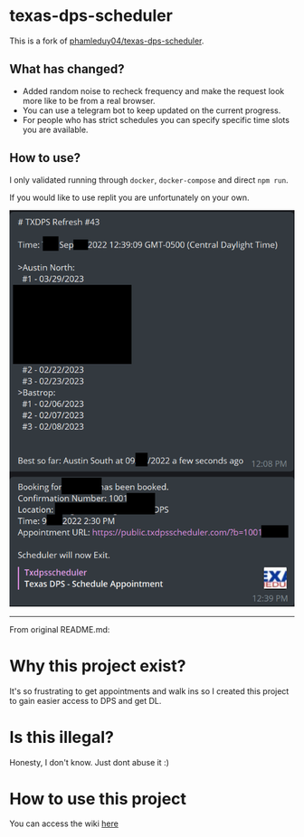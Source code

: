 # texas-dps-scheduler

This is a fork of [phamleduy04/texas-dps-scheduler](https://github.com/phamleduy04/texas-dps-scheduler).

## What has changed?

- Added random noise to recheck frequency and make the request look more like to be from a real browser.
- You can use a telegram bot to keep updated on the current progress.
- For people who has strict schedules you can specify specific time slots you are available.

## How to use?

I only validated running through `docker`, `docker-compose` and direct `npm run`. 

If you would like to use replit you are unfortunately on your own. 

![image](screenshot.png)

---
From original README.md:

# Why this project exist?
It's so frustrating to get appointments and walk ins so I created this project to gain easier access to DPS and get DL.

# Is this illegal?
Honesty, I don't know. Just dont abuse it :)

# How to use this project
You can access the wiki [here](https://github.com/phamleduy04/texas-dps-scheduler/wiki/Installation)
